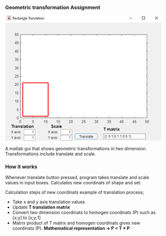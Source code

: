 ### Geometric transformation Assignment
![Matlab gui](gui.png)

A matlab gui that shows geometric transformations in two dimension. Transformations include translate and scale. 

### How it works
Whenever translate button pressed, program takes translate and scale values in input boxes. Calculates new coordinats of shape and set.

Calculation steps of new coordinats example of translation process;
- Take x and y axis translation values
- Update **T  translation matrix**
- Convert two dimension coordinats to homogen coordinats (P) such as [x;y] to [x;y;1]
- Matrix product of T matrix and homogen coordinats gives new coordinats (P).
**Mathematical representation -> P = T * P**